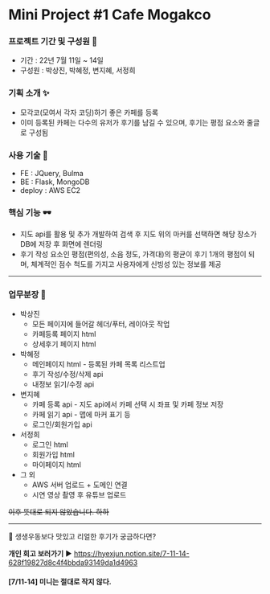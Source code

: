 # Mini Project #1 Cafe Mogakco
### 프로젝트 기간 및 구성원 🎈
- 기간 : 22년 7월 11일 ~ 14일
- 구성원 : 박상진, 박혜정, 변지혜, 서정희
### 기획 소개 ✨
- 모각코(모여서 각자 코딩)하기 좋은 카페를 등록
- 이미 등록된 카페는 다수의 유저가 후기를 남길 수 있으며, 후기는 평점 요소와 줄글로 구성됨
### 사용 기술 🎃
- FE : JQuery, Bulma
- BE : Flask, MongoDB
- deploy : AWS EC2
### 핵심 기능 🕶
- 지도 api를 활용 및 추가 개발하여 검색 후 지도 위의 마커를 선택하면 해당 장소가 DB에 저장 후 화면에 렌더링
- 후기 작성 요소인 평점(편의성, 소음 정도, 가격대)의 평균이 후기 1개의 평점이 되며, 체계적인 점수 척도를 가지고 사용자에게 신빙성 있는 정보를 제공
----
### 업무분장 🎊
- 박상진
  - 모든 페이지에 들어갈 헤더/푸터, 레이아웃 작업
  - 카페등록 페이지 html
  - 상세후기 페이지 html
- 박혜정
  - 메인페이지 html - 등록된 카페 목록 리스트업
  - 후기 작성/수정/삭제 api
  - 내정보 읽기/수정 api
- 변지혜
  - 카페 등록 api - 지도 api에서 카페 선택 시 좌표 및 카페 정보 저장
  - 카페 읽기 api - 맵에 마커 표기 등
  - 로그인/회원가입 api
- 서정희
  - 로그인 html
  - 회원가입 html
  - 마이페이지 html
- 그 외
  - AWS 서버 업로드 + 도메인 연결
  - 시연 영상 촬영 후 유튜브 업로드

~~이후 뜻대로 되지 않았습니다. 하하~~

----
🎫 생생우동보다 맛있고 리얼한 후기가 궁금하다면?

**개인 회고 보러가기** ▶ https://hyexjun.notion.site/7-11-14-628f19827d8c4f4bbda93149da1d4963

#### [7/11-14] 미니는 절대로 작지 않다.
